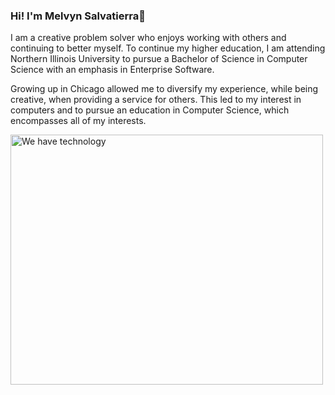 ### Hi! I'm Melvyn Salvatierra👋

I am a creative problem solver who enjoys working with others and continuing to better myself. To continue my higher education, I am attending Northern Illinois University to pursue a Bachelor of Science in Computer Science with an emphasis in Enterprise Software.

Growing up in Chicago allowed me to diversify my experience, while being creative, when providing a service for others. This led to my interest in computers and to pursue an education in Computer Science, which encompasses all of my interests.

<html>
  <body>
    <img src="https://media2.giphy.com/media/CTX0ivSQbI78A/giphy.gif" alt = "We have technology "width="500" height="400">
  </body>
</html>

<!--
**Msal44/Msal44** is a ✨ _special_ ✨ repository because its `README.md` (this file) appears on your GitHub profile.

Here are some ideas to get you started:

- 🔭 I’m currently working on ...
- 🌱 I’m currently learning ...
- 👯 I’m looking to collaborate on ...
- 🤔 I’m looking for help with ...
- 💬 Ask me about ...
- 📫 How to reach me: ...
- 😄 Pronouns: ...
- ⚡ Fun fact: ...
-->
